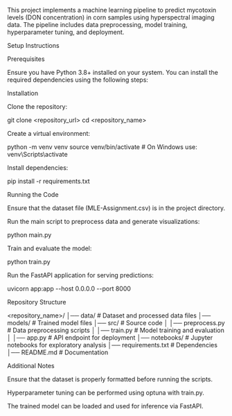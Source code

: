 This project implements a machine learning pipeline to predict mycotoxin levels (DON concentration) in corn samples using hyperspectral imaging data. The pipeline includes data preprocessing, model training, hyperparameter tuning, and deployment.

Setup Instructions

Prerequisites

Ensure you have Python 3.8+ installed on your system. You can install the required dependencies using the following steps:

Installation

Clone the repository:

git clone <repository_url>
cd <repository_name>

Create a virtual environment:

python -m venv venv
source venv/bin/activate  # On Windows use: venv\Scripts\activate

Install dependencies:

pip install -r requirements.txt

Running the Code

Ensure that the dataset file (MLE-Assignment.csv) is in the project directory.

Run the main script to preprocess data and generate visualizations:

python main.py

Train and evaluate the model:

python train.py

Run the FastAPI application for serving predictions:

uvicorn app:app --host 0.0.0.0 --port 8000

Repository Structure

<repository_name>/
│── data/                 # Dataset and processed data files
│── models/               # Trained model files
│── src/                  # Source code
│   │── preprocess.py     # Data preprocessing scripts
│   │── train.py         # Model training and evaluation
│   │── app.py           # API endpoint for deployment
│── notebooks/           # Jupyter notebooks for exploratory analysis
│── requirements.txt     # Dependencies
│── README.md            # Documentation

Additional Notes

Ensure that the dataset is properly formatted before running the scripts.

Hyperparameter tuning can be performed using optuna with train.py.

The trained model can be loaded and used for inference via FastAPI.
